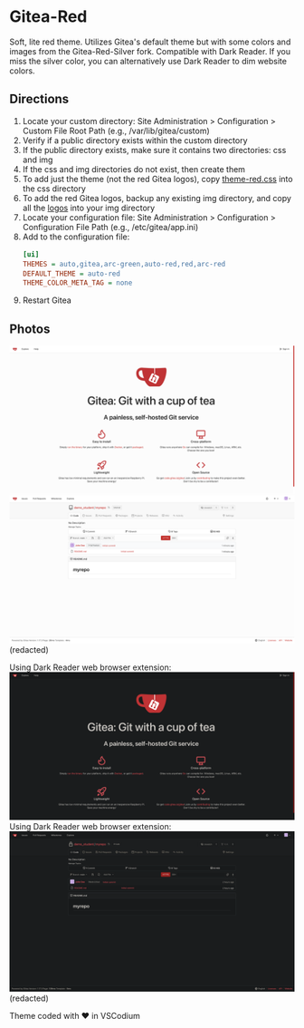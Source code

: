 # Gitea-Red

Soft, lite red theme. Utilizes Gitea's default theme but with some colors and images from the Gitea-Red-Silver fork. Compatible with Dark Reader. If you miss the silver color, you can alternatively use Dark Reader to dim website colors.

## Directions

01. Locate your custom directory: Site Administration > Configuration > Custom File Root Path (e.g., /var/lib/gitea/custom)
02. Verify if a public directory exists within the custom directory
03. If the public directory exists, make sure it contains two directories: css and img
04. If the css and img directories do not exist, then create them
05. To add just the theme (not the red Gitea logos), copy [theme-red.css](./public/css/theme-red.css) into the css directory
06. To add the red Gitea logos, backup any existing img directory, and copy all the [logos](./public/img/) into your img directory
07. Locate your configuration file: Site Administration > Configuration > Configuration File Path (e.g., /etc/gitea/app.ini)
08. Add to the configuration file:
    ```ini
    [ui]
    THEMES = auto,gitea,arc-green,auto-red,red,arc-red
    DEFAULT_THEME = auto-red
    THEME_COLOR_META_TAG = none
    ```
09. Restart Gitea

## Photos

[![home_lite.png](./screenshots/home_lite.png)](./screenshots/home_lite.png)
[![repo_lite.png](./screenshots/repo_lite.png)](./screenshots/repo_lite.png) \
(redacted)

Using Dark Reader web browser extension:
[![home_dark.png](./screenshots/home_dark.png)](./screenshots/home_dark.png) \
Using Dark Reader web browser extension:
[![repo_dark.png](./screenshots/repo_dark.png)](./screenshots/repo_dark.png) \
(redacted)

Theme coded with &#9829; in VSCodium